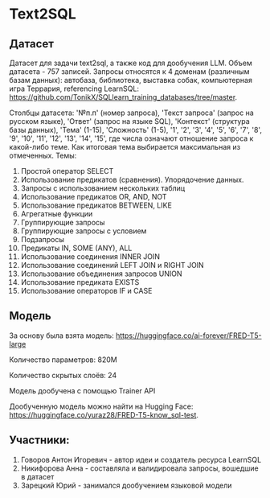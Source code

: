 # Text2SQL

## Датасет
Датасет для задачи text2sql, а также код для дообучения LLM. Объем датасета - 757 записей. Запросы относятся к 4 доменам (различным базам данных): автобаза, библиотека, выставка собак, компьютерная игра Террария, referencing LearnSQL: https://github.com/TonikX/SQLlearn_training_databases/tree/master. 

Столбцы датасета: '№п.п' (номер запроса), 'Текст запроса' (запрос на русском языке), 'Ответ' (запрос на языке SQL), 'Контекст' (структура базы данных), 'Тема' (1-15), 'Сложность' (1-5), '1', '2', '3', '4', '5', '6', '7', '8', '9', '10', '11', '12', '13', '14', '15', где числа означают отношение запроса к какой-либо теме. Как итоговая тема выбирается максимальная из отмеченных. Темы:
1. Простой оператор SELECT
2. Использование предикатов (сравнения). Упорядочение данных.
3. Запросы с использованием нескольких таблиц
4. Использование предикатов OR, AND, NOT
5. Использование предикатов BETWEEN, LIKE
6. Агрегатные функции
7. Группирующие запросы
8. Группирующие запросы с условием
9. Подзапросы
10. Предикаты IN, SOME (ANY), ALL
11. Использование соединения INNER JOIN
12. Использование соединений LEFT JOIN и RIGHT JOIN
13. Использование объединения запросов UNION
14. Использование предиката EXISTS
15. Использование операторов IF и CASE

## Модель
За основу была взята модель: https://huggingface.co/ai-forever/FRED-T5-large

Количество параметров: 820М

Количество скрытых слоёв: 24

Модель дообучена с помощью Trainer API

Дообученную модель можно найти на Hugging Face: https://huggingface.co/yuraz28/FRED-T5-know_sql-test.

## Участники: 
1. Говоров Антон Игоревич - автор идеи и создатель ресурса LearnSQL
2. Никифорова Анна - составляла и валидировала запросы, вошедшие в датасет
3. Зарецкий Юрий - занимался дообучением языковой модели
